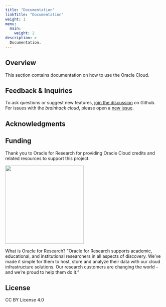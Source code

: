 ```yaml
---
title: "Documentation"
linkTitle: "Documentation"
weight: 1
menu:
  main:
    weight: 2
description: >
  Documentation.
---
```


## Overview

This section contains documentation on how to use the Oracle Cloud.

## Feedback & Inquiries

To ask questions or suggest new features,
[join the discussion](https://github.com/brainhackorg/brainhack_cloud/discussions)
on Github. For issues with the _brainhack cloud_, please open a
[new issue](https://github.com/brainhackorg/brainhack_cloud/issues).

## Acknowledgments

## Funding

Thank you to Oracle for Research for providing Oracle Cloud credits and related
resources to support this project.

<a href="https://www.oracle.com/research/?source=:pp:sn:::::RC_WWMK211117P00113:Evergreen_General_WWMK211117P00113_Sponshorship">
  <img src="https://user-images.githubusercontent.com/4021595/119061922-db877080-ba18-11eb-9882-d53a25ec88ee.png" width="250">
</a>

What is Oracle for Research?
"Oracle for Research supports academic, educational, and institutional researchers in all aspects of discovery. We’ve made it simple for them to host, store and analyze their data with our cloud infrastructure solutions. Our research customers are changing the world – and we’re proud to help them do it.”

## License

CC BY License 4.0
